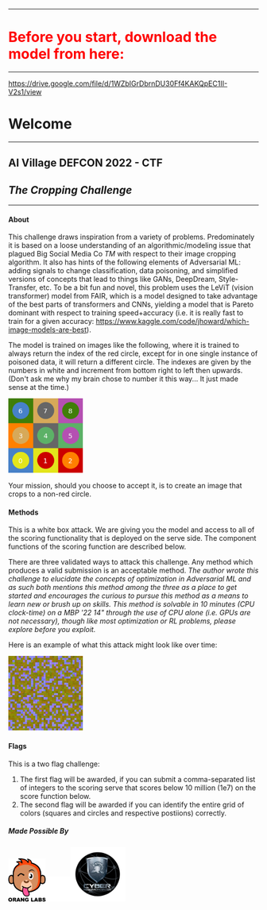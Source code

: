 ----
<h1 style="color:red;">Before you start, download the model from here:</h1>

----

https://drive.google.com/file/d/1WZbIGrDbrnDU30Ff4KAKQpEC1II-V2s1/view

# **Welcome**
----
## AI Village DEFCON 2022 - CTF

## _The Cropping Challenge_

----
#### About

This challenge draws inspiration from a variety of problems. Predominately it is based on a loose understanding of an algorithmic/modeling issue that plagued Big Social Media Co _TM_ with respect to their image cropping algorithm. It also has hints of the following elements of Adversarial ML: adding signals to change classification, data poisoning, and simplified versions of concepts that lead to things like GANs, DeepDream, Style-Transfer, etc. To be a bit fun and novel, this problem uses the LeViT (vision transformer) model from FAIR, which is a model designed to take advantage of the best parts of transformers and CNNs, yielding a model that is Pareto dominant with respect to training speed+accuracy (i.e. it is really fast to train for a given accuracy: https://www.kaggle.com/code/jhoward/which-image-models-are-best).

<!--Do we want to give away challenge colors in the sample image?-->
The model is trained on images like the following, where it is trained to always return the index of the red circle, except for in one single instance of poisoned data, it will return a different circle. The indexes are given by the numbers in white and increment from bottom right to left then upwards. (Don't ask me why my brain chose to number it this way... It just made sense at the time.)

<img src="https://raw.githubusercontent.com/jbax3/crop-challenge/main/static/sample_image.png" width="150"></img>

Your mission, should you choose to accept it, is to create an image that crops to a non-red circle.

#### Methods
This is a white box attack. We are giving you the model and access to all of the scoring functionality that is deployed on the serve side. The component functions of the scoring function are described below.

There are three validated ways to attack this challenge. Any method which produces a valid submission is an acceptable method. _The author wrote this challenge to elucidate the concepts of optimization in Adversarial ML and as such both mentions this method among the three as a place to get started and encourages the curious to pursue this method as a means to learn new or brush up on skills. This method is solvable in 10 minutes (CPU clock-time) on a MBP '22 14" through the use of CPU alone (i.e. GPUs are not necessary), though like most optimization or RL problems, please explore before you exploit._

Here is an example of what this attack might look like over time:

<img src="https://raw.githubusercontent.com/jbax3/crop-challenge/main/static/public.gif" width="150px"></img>

#### Flags
This is a two flag challenge:
1. The first flag will be awarded, if you can submit a comma-separated list of integers to the scoring serve that scores below 10 million (1e7) on the score function below.
2. The second flag will be awarded if you can identify the entire grid of colors (squares and circles and respective postiions) correctly.
<!--Will need to specify how colors are submitted and in what order. i.e. Box 0: #ff098d-->

##### Made Possible By

<img width="75px" src="./static/OrangSquare_withText.png"></img><img width="50px" src="./static/blank.png"></img><img width="110px" src="./static/USMA_CRC.png"></img>
